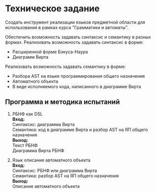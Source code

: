 # Техническое задание
Создать инструмент реализации языков предметной области для использования в рамках курса "Грамматики и автоматы".

Обеспечить возможность задавать синтаксис и семантику в разных формах.
Реализовать возможность задавать синтаксис в форме:
* Расширенной форме Бэкуса-Наура
* Диаграмм Вирта

Реализовать возможность задавать семантику в форме:
* Разбора AST на языке программирования общего назначения
* Автоматного объекта
* В виде исполняемого кода, написанного в диаграмме Вирта

## Программа и методика испытаний
1. РБНФ как DSL\
**Вход:**\
Синтаксис: диаграмма Вирта\
Семантика: код в диаграмме Вирта и разбор AST на ЯП общего назначения\
**Выход:**\
Текст РБНФ\
Диаграмма Вирта РБНФ

2. Язык описания автоматного объекта\
**Вход:**\
Синтаксис: РБНФ или диаграмма Вирта\
Семантика: разбор AST на ЯП общего назначения\
**Выход:**\
Описание автоматного объекта
